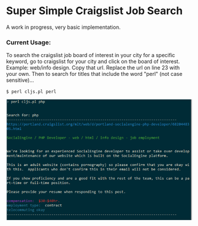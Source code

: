 # Super Simple Craigslist Job Search

A work in progress, very basic implementation.

### Current Usage:

To search the craigslist job board of interest in your city for a specific keyword, go to craigslist for your city and click on the board of interest. Example: web/info design. Copy that url.
Replace the url on line 23 with your own. Then to search for titles that include the word "perl" (not case sensitive)...
```
$ perl cljs.pl perl
```

![Example Screen Shot](./ss.PNG)
